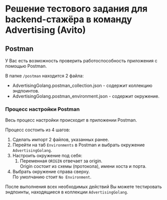 # Решение тестового задания для backend-стажёра в команду Advertising (Avito)

## Postman
У Вас есть возможность проверить работоспособность приложения с помощью Postman.

В папке `/postman` находится 2 файла:
* AdvertisingGolang.postman_collection.json - содержит коллекцию эндпоинтов.
* AdvertisingGolang.postman_environment.json - содержит окружение.

### Процесс настройки Postman
Весь процесс настройки происходит в приложении Postman.

Процесс состоить из 4 шагов:
1. Сделать импорт 2 файлов, указанных ранее.
2. Перейти на таб  `Environments` в Postman и выбрать окружение `AdvertisingGolang`.
3. Настроить окружение под себя: 
    1. Переменная `ORIGIN` отвечает за origin.\
    Origin состоит из схемы (протокола), имени хоста и порта.
4. Выбрать окружение справа сверху.\
По умолчанию стоит `No Environment`.

После выполнения всех необходимых действий Вы можете тестировать эндпоинты, находящиеся в коллекции `AdvertisingGolang`.
